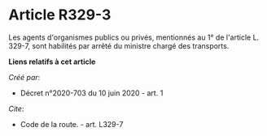 # Article R329-3

Les agents d'organismes publics ou privés, mentionnés au 1° de l'article L. 329-7, sont habilités par arrêté du ministre
chargé des transports.

**Liens relatifs à cet article**

_Créé par_:

  - Décret n°2020-703 du 10 juin 2020 - art. 1

_Cite_:

  - Code de la route. - art. L329-7
